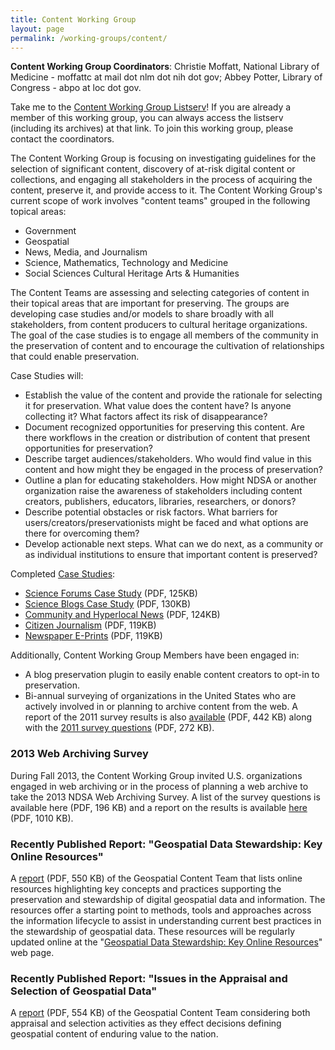 ```yaml
---
title: Content Working Group
layout: page
permalink: /working-groups/content/
---
```

**Content Working Group Coordinators**: Christie Moffatt, National Library of Medicine - moffattc at mail dot nlm dot nih dot gov; Abbey Potter, Library of Congress - abpo at loc dot gov.

Take me to the [Content Working Group Listserv](http://lists.clir.org/scripts/wa-CLIR.exe?A0=NDSA-CONTENT)! If you are already a member of this working group, you can always access the listserv (including its archives) at that link. To join this working group, please contact the coordinators.

The Content Working Group is focusing on investigating guidelines for the selection of significant content, discovery of at-risk digital content or collections, and engaging all stakeholders in the process of acquiring the content, preserve it, and provide access to it. The Content Working Group's current scope of work involves "content teams" grouped in the following topical areas:

- Government
- Geospatial
- News, Media, and Journalism
- Science, Mathematics, Technology and Medicine
- Social Sciences Cultural Heritage Arts & Humanities

The Content Teams are assessing and selecting categories of content in their topical areas that are important for preserving. The groups are developing case studies and/or models to share broadly with all stakeholders, from content producers to cultural heritage organizations. The goal of the case studies is to engage all members of the community in the preservation of content and to encourage the cultivation of relationships that could enable preservation.

Case Studies will:

- Establish the value of the content and provide the rationale for selecting it for preservation. What value does the content have? Is anyone collecting it? What factors affect its risk of disappearance?
- Document recognized opportunities for preserving this content. Are there workflows in the creation or distribution of content that present opportunities for preservation?
- Describe target audiences/stakeholders. Who would find value in this content and how might they be engaged in the process of preservation?
- Outline a plan for educating stakeholders. How might NDSA or another organization raise the awareness of stakeholders including content creators, publishers, educators, libraries, researchers, or donors?
- Describe potential obstacles or risk factors. What barriers for users/creators/preservationists might be faced and what options are there for overcoming them?
- Develop actionable next steps. What can we do next, as a community or as individual institutions to ensure that important content is preserved?

Completed [Case Studies](/activities/case-studies/):

- [Science Forums Case Study](/documents/ScienceForums_CaseStudy_public_v2.pdf) (PDF, 125KB)
- [Science Blogs Case Study](/documents/ScienceBlogs_CaseStudy_public_v2.pdf) (PDF, 130KB)
- [Community and Hyperlocal News](/documents/NDSA_CaseStudy_CommunityNews.pdf) (PDF, 124KB)
- [Citizen Journalism](/documents/NDSA_CaseStudy_CitizenJournalism.pdf) (PDF, 119KB)
- [Newspaper E-Prints](/documents/NDSA_CaseStudy_NewspaperEPrints.pdf) (PDF, 119KB)

Additionally, Content Working Group Members have been engaged in:

- A blog preservation plugin to easily enable content creators to opt-in to preservation.
- Bi-annual surveying of organizations in the United States who are actively involved in or planning to archive content from the web.  A report of the 2011 survey results is also [available](/documents/ndsa_web_archiving_survey_report_2012.pdf) (PDF, 442 KB) along with the [2011 survey questions](/documents/USWebArchivingSurvey.pdf) (PDF, 272 KB).

### 2013 Web Archiving Survey
During Fall 2013, the Content Working Group invited U.S. organizations engaged in web archiving or in the process of planning a web archive to take the 2013 NDSA Web Archiving Survey. A list of the survey questions is available here (PDF, 196 KB) and a report on the results is available [here](/documents/ndsa_web_archiving_survey_2013.pdf) (PDF, 1010 KB).

### Recently Published Report: "Geospatial Data Stewardship: Key Online Resources"
 A [report](/documents/NDSA_AppraisalSelection_report_final102413.pdf) (PDF, 550 KB) of the Geospatial Content Team that lists online resources highlighting key concepts and practices supporting the preservation and stewardship of digital geospatial data and information. The resources offer a starting point to methods, tools and approaches across the information lifecycle to assist in understanding current best practices in the stewardship of geospatial data. These resources will be regularly updated online at the "[Geospatial Data Stewardship: Key Online Resources](/working-groups/content/geospatial-data-stewardship/)" web page.

### Recently Published Report: "Issues in the Appraisal and Selection of Geospatial Data"

A [report](/documents/NDSA_AppraisalSelection_report_final102413.pdf) (PDF, 554 KB) of the Geospatial Content Team considering both appraisal and selection activities as they effect decisions defining geospatial content of enduring value to the nation.
